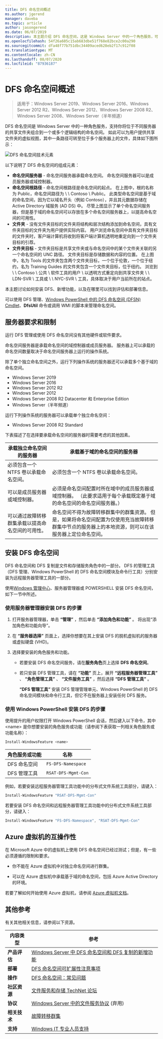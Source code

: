 ```yaml
---
title: DFS 命名空间概述
ms.author: jgerend
manager: daveba
ms.topic: article
author: jasongerend
ms.date: 06/07/2019
description: 本主题介绍 DFS 命名空间，这是 Windows Server 中的一个角色服务，可用于将不同服务器上的共享文件夹组合到一个或多个逻辑结构的命名空间中。
ms.openlocfilehash: 54f26a605c15ab683dbe51f768e82bce2c00a290
ms.sourcegitcommit: dfa48f77b751dbc34409aced628eb2f17c912f08
ms.translationtype: MT
ms.contentlocale: zh-CN
ms.lasthandoff: 08/07/2020
ms.locfileid: "87936187"
---
```

# <a name="dfs-namespaces-overview"></a>DFS 命名空间概述

> 适用于：Windows Server 2019、Windows Server 2016、Windows Server 2012 R2、Windows Server 2012、Windows Server 2008 R2、Windows Server 2008、Windows Server（半年频道）

DFS 命名空间是 Windows Server 中的一种角色服务，支持你将位于不同服务器的共享文件夹组合到一个或多个逻辑结构的命名空间。 如此可以为用户提供共享文件夹的虚拟视图，其中一条路径可转至位于多个服务器上的文件，具体如下图所示：

![DFS 命名空间技术元素](media/dfs-overview.png)

以下说明了 DFS 命名空间的组成元素：

- **命名空间服务器** - 命名空间服务器承载命名空间。 命名空间服务器可以是成员服务器或域控制器。
- **命名空间根路径** - 命名空间根路径是命名空间的起点。 在上图中，根的名称为 Public，命名空间路径为 \\ \\ Contoso \\ Public。 此类型命名空间是基于域的命名空间，因为它以域名开头（例如 Contoso），并且其元数据存储在 Active Directory 域服务 (AD DS) 中。 尽管上图显示了单个命名空间服务器，但是基于域的命名空间可以存放在多个命名空间服务器上，以提高命名空间的可用性。
- **文件夹** - 没有文件夹目标的文件夹将结构和层次结构添加到命名空间，具有文件夹目标的文件夹为用户提供实际内容。 用户浏览命名空间中具有文件夹目标的文件夹时，客户端计算机将收到将客户端计算机透明地重定向到一个文件夹目标的引荐。
- **文件夹目标** - 文件夹目标是共享文件夹或与命名空间中的某个文件夹关联的另一个命名空间的 UNC 路径。 文件夹目标是存储数据和内容的位置。 在上图中，名为 Tools 的文件夹包含两个文件夹目标，一个位于伦敦，一个位于纽约，名为 Training Guides 的文件夹包含一个文件夹目标，位于纽约。 浏览到 \\ \\ Contoso \\ 公共 \\ 软件工具的用户 \\ 以透明方式重定向到共享文件夹 \\ \\ LDN-SVR \\ 工具或 \\ \\ NYC-SVR \\ 工具，具体取决于用户当前所在的站点。

本主题讨论如何安装 DFS、新增功能，以及在哪里可以找到评估和部署信息。

可以使用 DFS 管理、[Windows PowerShell 中的 DFS 命名空间 (DFSN) Cmdlet](/powershell/module/dfsn/?view=win10-ps)、**DfsUtil** 命令或调用 WMI 的脚本来管理命名空间。

## <a name="server-requirements-and-limits"></a>服务器要求和限制

运行 DFS 管理或使用 DFS 命名空间没有其他硬件或软件要求。

命名空间服务器是承载命名空间的域控制器或成员服务器。 服务器上可以承载的命名空间数量取决于命名空间服务器上运行的操作系统。

除了单个独立命名空间之外，运行下列操作系统的服务器还可以承载多个基于域的命名空间。

- Windows Server 2019
- Windows Server 2016
- Windows Server 2012 R2
- Windows Server 2012
- Windows Server 2008 R2 Datacenter 和 Enterprise Edition
- Windows Server（半年频道）

运行下列操作系统的服务器可以承载单个独立命名空间：

- Windows Server 2008 R2 Standard

下表描述了在选择要承载命名空间的服务器时需要考虑的其他因素。

| 承载独立命名空间的服务器 | 承载基于域的命名空间的服务器 |
| ---                                   |        ---                                |
| 必须包含一个 NTFS 卷以承载命名空间。|必须包含一个 NTFS 卷以承载命名空间。 |
| 可以是成员服务器或域控制器。|必须是命名空间配置时所在域中的成员服务器或域控制器。 （此要求适用于每个承载既定基于域的命名空间的命名空间服务器。） |
| 可以通过故障转移群集承载以提高命名空间的可用性。|命名空间不得为故障转移群集中的群集资源。 但是，如果将命名空间配置为仅使用充当故障转移群集中节点的服务器上的本地资源，则可以在该服务器上定位命名空间。 |

## <a name="installing-dfs-namespaces"></a>安装 DFS 命名空间

DFS 命名空间和 DFS 复制是文件和存储服务角色中的一部分。 DFS 的管理工具（DFS 管理、Windows PowerShell 的 DFS 命名空间模块及命令行工具）分别安装为远程服务器管理工具的一部分。

使用[Windows 管理中心](../../manage/windows-admin-center/overview.md)、服务器管理器或 POWERSHELL 安装 DFS 命名空间，如下一节中所述。

### <a name="to-install-dfs-by-using-server-manager"></a>使用服务器管理器安装 DFS 的步骤

1. 打开服务器管理器，单击 **“管理”** ，然后单击 **“添加角色和功能”** 。 将出现“添加角色和功能向导”。

2. 在 **“服务器选择”** 页面上，选择你想要在其上安装 DFS 的脱机虚拟机的服务器或虚拟硬盘 (VHD)。

3. 选择要安装的角色服务和功能。

    - 若要安装 DFS 命名空间服务，请在**服务角色**页上选择 **DFS 命名空间**。

    - 若只安装 DFS 管理工具，请在 **“功能”** 页上，展开 **“远程服务器管理工具”** 、 **“角色管理工具”** 、 **“文件服务工具”** ，然后选择 **“DFS 管理工具”** 。

         **“DFS 管理工具”** 安装 DFS 管理管理单元、Windows PowerShell 的 DFS 命名空间模块和命令行工具，但它不在服务器上安装任何 DFS 服务。

### <a name="to-install-dfs-by-using-windows-powershell"></a>使用 Windows PowerShell 安装 DFS 的步骤

使用提升的用户权限打开 Windows PowerShell 会话，然后键入以下命令，其中 <name\> 是你想要安装的角色服务或功能（请参阅下表获取一列相关角色服务或功能名称）：

```PowerShell
Install-WindowsFeature <name>
```

| 角色服务或功能 | 名称 |
| ----------------------- | ---- |
| DFS 命名空间          | `FS-DFS-Namespace` |
| DFS 管理工具    | `RSAT-DFS-Mgmt-Con` |

例如，若要安装远程服务器管理工具功能中的分布式文件系统工具部分，请键入：

```PowerShell
Install-WindowsFeature "RSAT-DFS-Mgmt-Con"
```

若要安装 DFS 命名空间和远程服务器管理工具功能中的分布式文件系统工具部分，请键入：

```PowerShell
Install-WindowsFeature "FS-DFS-Namespace", "RSAT-DFS-Mgmt-Con"
```

## <a name="interoperability-with-azure-virtual-machines"></a>Azure 虚拟机的互操作性

在 Microsoft Azure 中的虚拟机上使用 DFS 命名空间已经过测试；但是，有一些必须遵循的限制和要求。

- 你不能在 Azure 虚拟机中对独立命名空间进行群集。

- 可以在 Azure 虚拟机中承载基于域的命名空间，包括 Azure Active Directory 的环境。

若要了解如何开始使用 Azure 虚拟机，请参阅 [Azure 虚拟机文档](/azure/virtual-machines/)。

## <a name="additional-references"></a>其他参考

有关其他相关信息，请参阅以下资源。

| 内容类型        | 参考 |
| ------------------  | ----------------|
| **产品评估** | [Windows Server 中 DFS 命名空间和 DFS 复制的新增功能](/previous-versions/windows/it-pro/windows-server-2012-R2-and-2012/dn281957(v=ws.11)) |
| **部署**    | [DFS 命名空间可扩展性注意事项](https://techcommunity.microsoft.com/t5/storage-at-microsoft/bg-p/FileCAB) |
| **操作**    | [DFS 命名空间：常见问题](/previous-versions/windows/it-pro/windows-server-2008-R2-and-2008/ee404780(v=ws.10)) |
| **社区资源** | [文件服务和存储 TechNet 论坛](https://docs.microsoft.com/answers/topics/windows-server-storage.html) |
| **协议**        | [Windows Server 中的文件服务协议](/openspecs/windows_protocols/MS-WINPROTLP/df36f95e-6a6b-48d6-a3ae-35a17674f546) (弃用)  |
| **相关技术** | [故障转移群集](../../failover-clustering/failover-clustering-overview.md)|
| **支持** | [Windows IT 专业人员支持](https://www.microsoft.com/itpro/windows/support)|
